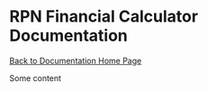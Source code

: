 # RPN Financial Calculator Documentation

[Back to Documentation Home Page](/index.md)

Some content